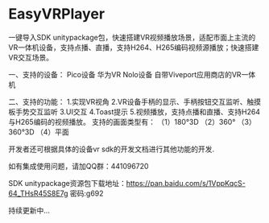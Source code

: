# EasyVRPlayer
一键导入SDK unitypackage包，快速搭建VR视频播放场景，适配市面上主流的VR一体机设备，支持点播、直播，支持H264、H265编码视频源播放；快速搭建VR交互场景。

一、支持的设备：
Pico设备
华为VR
Nolo设备
自带Viveport应用商店的VR一体机

二、支持的功能：
1.实现VR视角
2.VR设备手柄的显示、手柄按钮交互监听、触摸板手势交互监听
3.UI交互
4.Toast提示
5.视频播放，支持点播和直播、支持H264与H265编码的视频播放。
支持的画面类型有：
（1）180°3D
（2）360°
（3）360°3D
（4）平面

开发者还可根据具体的设备vr sdk的开发文档进行其他功能的开发.

如有集成使用问题，请加QQ群：441096720

SDK unitypackage资源包下载地址：https://pan.baidu.com/s/1VppKqcS-64_THsR45S8E7g  密码:g692

持续更新中...
